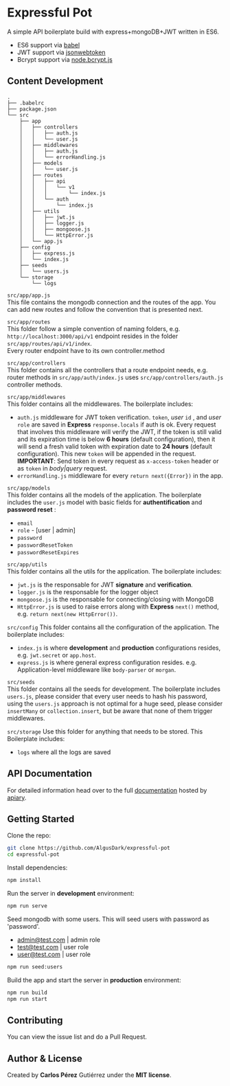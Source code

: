 Expressful Pot
==================================

A simple API boilerplate build with express+mongoDB+JWT written in ES6.

- ES6 support via [babel](https://babeljs.io)
- JWT support via [jsonwebtoken](https://github.com/auth0/node-jsonwebtoken)
- Bcrypt support via [node.bcrypt.js](https://github.com/ncb000gt/node.bcrypt.js/)

## Content Development
```
.
├── .babelrc
├── package.json
└── src
    ├── app
    │   ├── controllers
    │   │   ├── auth.js
    │   │   └── user.js
    │   ├── middlewares
    │   │   ├── auth.js
    │   │   └── errorHandling.js
    │   ├── models
    │   │   └── user.js
    │   ├── routes
    │   │   ├── api 
    │   │   │   └── v1
    │   │   │       └── index.js
    │   │   └── auth
    │   │       └── index.js
    │   ├── utils
    │   │   ├── jwt.js
    │   │   ├── logger.js
    │   │   ├── mongoose.js
    │   │   └── HttpError.js
    │   └── app.js
    ├── config
    │   ├── express.js
    │   └── index.js
    ├── seeds
    │   └── users.js
    └── storage
        └── logs
```

`src/app/app.js`  
This file contains the mongodb connection and the routes of the app. You can add new routes and follow the convention that is presented next.

`src/app/routes`  
This folder follow a simple convention of naming folders, e.g. `http://localhost:3000/api/v1` endpoint resides in the folder `src/app/routes/api/v1/index`.  
Every router endpoint have to its own controller.method

`src/app/controllers`  
This folder contains all the controllers that a route endpoint needs, e.g. router methods in `src/app/auth/index.js` uses `src/app/controllers/auth.js` controller methods.

`src/app/middlewares`  
This folder contains all the middlewares. The boilerplate includes:

- `auth.js` middleware for JWT token verification. `token`, _user_ `id` , and _user_ `role` are saved in **Express** `response.locals` if auth is ok. Every request that involves this middleware will verify the JWT, if the token is still valid and its expiration time is below **6 hours** (default configuration), then it will send a fresh valid token with expiration date to **24 hours** (default configuration). This new `token` will be appended in the request.  
__IMPORTANT__: Send token in every request as `x-access-token` header or as `token` in _body|query_ request.
- `errorHandling.js` middleware for every `return next({Error})` in the app.

`src/app/models`  
This folder contains all the models of the application. The boilerplate includes the `user.js` model with basic fields for **authentification** and **password reset** : 

- `email`
- `role` - [user | admin]
- `password`
- `passwordResetToken`
- `passwordResetExpires`

`src/app/utils`  
This folder contains all the utils for the application. The boilerplate includes:

- `jwt.js` is the responsable for JWT **signature** and **verification**.
- `logger.js` is the responsable for the logger object
- `mongoose.js` is the responsable for connecting/closing with MongoDB
- `HttpError.js` is used to raise errors along with **Express** `next()` method, e.g. `return next(new HttpError())`.

`src/config`
This folder contains all the configuration of the application. The boilerplate includes:

- `index.js` is where __development__ and __production__ configurations resides, e.g. `jwt.secret` or `app.host`.
- `express.js` is where general express configuration resides. e.g. Application-level middleware like `body-parser` or `morgan`.
 
`src/seeds`  
This folder contains all the seeds for development. The boilerplate includes `users.js`, please consider that every user needs to hash his password, using the `users.js` approach is not optimal for a huge seed, please consider `insertMany` or `collection.insert`, but be aware that none of them trigger middlewares.

`src/storage`
Use this folder for anything that needs to be stored. This Boilerplate includes:
- `logs` where all the logs are saved

## API Documentation

For detailed information head over to the full [documentation](http://docs.expressful.apiary.io/) hosted by [apiary](http://www.apiary.io).

## Getting Started

Clone the repo:
```sh
git clone https://github.com/AlgusDark/expressful-pot
cd expressful-pot
```

Install dependencies:
```sh
npm install
```

Run the server in **development** environment:
```sh
npm run serve
```

Seed mongodb with some users. This will seed users with password as 'password'.
- admin@test.com | admin role
- test@test.com | user role
- user@test.com | user role

```sh
npm run seed:users
```

Build the app and start the server in **production** environment:
```sh
npm run build
npm run start
```

## Contributing

You can view the issue list and do a Pull Request.

## Author & License
Created by __Carlos Pérez__ Gutiérrez under the __MIT license__.
